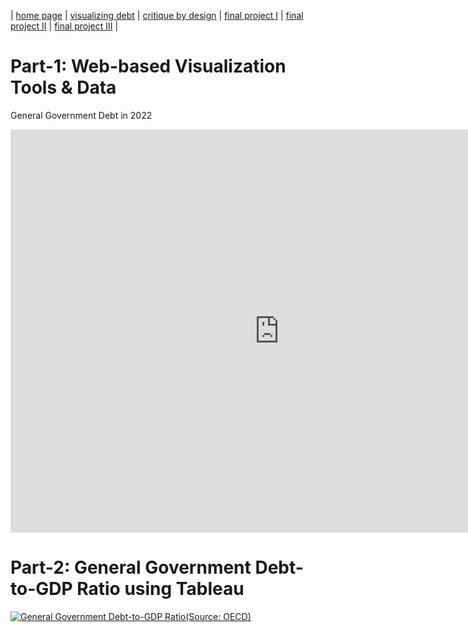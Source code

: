 | [home page](https://asuyanto.github.io/tswd-portfolio/) | [visualizing debt](visualizing-government-debt) | [critique by design](critique-by-design) | [final project I](final-project-part-one) | [final project II](final-project-part-two) | [final project III](final-project-part-three) |


# Part-1: Web-based Visualization Tools & Data
General Government Debt in 2022
<iframe src="https://data.oecd.org/chart/7khC" width="860" height="645" style="border: 0" mozallowfullscreen="true" webkitallowfullscreen="true" allowfullscreen="true"><a href="https://data.oecd.org/chart/7khC" target="_blank">OECD Chart: General government debt, Total, % of GDP, Annual, 2022</a></iframe>

# Part-2: General Government Debt-to-GDP Ratio using Tableau
<div class='tableauPlaceholder' id='viz1706382315273' style='position: relative'><noscript><a href='#'><img alt='General Government Debt-to-GDP Ratio(Source: OECD) ' src='https:&#47;&#47;public.tableau.com&#47;static&#47;images&#47;Ge&#47;GeneralGovernmentDebt-to-GDPRatio&#47;Sheet1&#47;1_rss.png' style='border: none' /></a></noscript><object class='tableauViz'  style='display:none;'><param name='host_url' value='https%3A%2F%2Fpublic.tableau.com%2F' /> <param name='embed_code_version' value='3' /> <param name='site_root' value='' /><param name='name' value='GeneralGovernmentDebt-to-GDPRatio&#47;Sheet1' /><param name='tabs' value='no' /><param name='toolbar' value='yes' /><param name='static_image' value='https:&#47;&#47;public.tableau.com&#47;static&#47;images&#47;Ge&#47;GeneralGovernmentDebt-to-GDPRatio&#47;Sheet1&#47;1.png' /> <param name='animate_transition' value='yes' /><param name='display_static_image' value='yes' /><param name='display_spinner' value='yes' /><param name='display_overlay' value='yes' /><param name='display_count' value='yes' /><param name='language' value='en-US' /><param name='filter' value='publish=yes' /></object></div> 
<script type='text/javascript'>                    
	var divElement = document.getElementById('viz1706382315273');                    
	var vizElement = divElement.getElementsByTagName('object')[0];                    	vizElement.style.width='100%';vizElement.style.height=(divElement.offsetWidth*0.75)+'px';                 
	var scriptElement = document.createElement('script');                    
	scriptElement.src = 'https://public.tableau.com/javascripts/api/viz_v1.js';                    	vizElement.parentNode.insertBefore(scriptElement, vizElement);                
</script>
